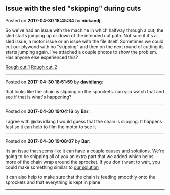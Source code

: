 ## Issue with the sled "skipping" during cuts
Posted on **2017-04-30 18:45:34** by **nickandj**:

So we've had an issue with the machine in which halfway through a cut, the sled starts jumping up or down of the intended cut path.  Not sure if it's a sled issue, a motor issue or an issue with the file itself.  Sometimes we could cut our plywood with no "skipping" and then on the next round of cutting its starts jumping again.  I've attached a couple photos to show the problem.  Has anyone else experienced this? 

[Rough cut_1](//muut.com/u/maslowcnc/s1/:maslowcnc:dGSh:roughcut_1.jpg.jpg) [Rough cut_2](//muut.com/u/maslowcnc/s2/:maslowcnc:qIk0:roughcut_2.jpg.jpg)

---

Posted on **2017-04-30 18:51:59** by **davidlang**:

that looks like the chain is slipping on the sporckets. can you watch that and see if that is what's happening?

---

Posted on **2017-04-30 19:04:16** by **Bar**:

I agree with @davidlang I would guess that the chain is slipping. It happens fast so it can help to film the motor to see it

---

Posted on **2017-04-30 19:08:07** by **Bar**:

Its an issue that seems like it can have a couple causes and solutions. We're going to be shipping all of you an extra part that we added which helps more of the chain wrap around the sprocket. If you don't want to wait, you could make something similar to [our solution](//muut.com/u/maslowcnc/s3/:maslowcnc:7mKk:screenshot_20170430190524.png.jpg) 



It can also help to make sure that the chain is feeding smoothly onto the sprockets and that everything is kept in plane

---

